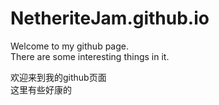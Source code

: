 # NetheriteJam.github.io
Welcome to my github page.  
There are some interesting things in it.  
  
欢迎来到我的github页面  
这里有些好康的
